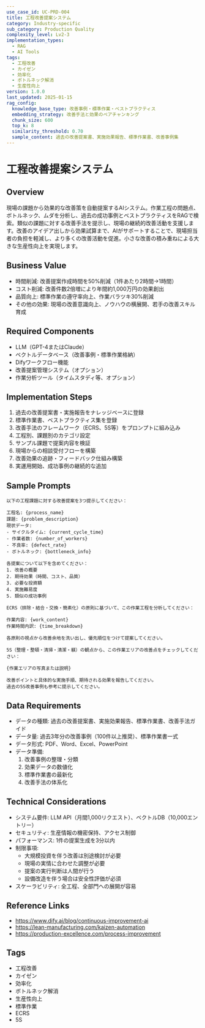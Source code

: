 ```yaml
---
use_case_id: UC-PRD-004
title: 工程改善提案システム
category: Industry-specific
sub_category: Production Quality
complexity_level: Lv2-3
implementation_types:
  - RAG
  - AI Tools
tags:
  - 工程改善
  - カイゼン
  - 効率化
  - ボトルネック解消
  - 生産性向上
version: 1.0.0
last_updated: 2025-01-15
rag_config:
  knowledge_base_type: 改善事例・標準作業・ベストプラクティス
  embedding_strategy: 改善手法と効果のペアチャンキング
  chunk_size: 600
  top_k: 8
  similarity_threshold: 0.70
  sample_content: 過去の改善提案書、実施効果報告、標準作業書、改善事例集
---
```


# 工程改善提案システム

## Overview

現場の課題から効果的な改善策を自動提案するAIシステム。作業工程の問題点、ボトルネック、ムダを分析し、過去の成功事例とベストプラクティスをRAGで検索。類似の課題に対する改善手法を提示し、現場の継続的改善活動を支援します。改善のアイデア出しから効果試算まで、AIがサポートすることで、現場担当者の負担を軽減し、より多くの改善活動を促進。小さな改善の積み重ねによる大きな生産性向上を実現します。

## Business Value

- 時間削減: 改善提案作成時間を50%削減（1件あたり2時間→1時間）
- コスト削減: 改善件数2倍増により年間約1,000万円の効果創出
- 品質向上: 標準作業の遵守率向上、作業バラツキ30%削減
- その他の効果: 現場の改善意識向上、ノウハウの横展開、若手の改善スキル育成

## Required Components

- LLM（GPT-4またはClaude）
- ベクトルデータベース（改善事例・標準作業格納）
- Difyワークフロー機能
- 改善提案管理システム（オプション）
- 作業分析ツール（タイムスタディ等、オプション）

## Implementation Steps

1. 過去の改善提案書・実施報告をナレッジベースに登録
2. 標準作業書、ベストプラクティス集を登録
3. 改善手法のフレームワーク（ECRS、5S等）をプロンプトに組み込み
4. 工程別、課題別のカテゴリ設定
5. サンプル課題で提案内容を検証
6. 現場からの相談受付フローを構築
7. 改善効果の追跡・フィードバック仕組み構築
8. 実運用開始、成功事例の継続的な追加

## Sample Prompts

```
以下の工程課題に対する改善提案を3つ提示してください：

工程名: {process_name}
課題: {problem_description}
現状データ:
- サイクルタイム: {current_cycle_time}
- 作業者数: {number_of_workers}
- 不良率: {defect_rate}
- ボトルネック: {bottleneck_info}

各提案について以下を含めてください：
1. 改善の概要
2. 期待効果（時間、コスト、品質）
3. 必要な投資額
4. 実施難易度
5. 類似の成功事例
```

```
ECRS（排除・結合・交換・簡素化）の原則に基づいて、この作業工程を分析してください：

作業内容: {work_content}
作業時間内訳: {time_breakdown}

各原則の視点から改善余地を洗い出し、優先順位をつけて提案してください。
```

```
5S（整理・整頓・清掃・清潔・躾）の観点から、この作業エリアの改善点をチェックしてください：

{作業エリアの写真または説明}

改善ポイントと具体的な実施手順、期待される効果を報告してください。
過去の5S改善事例も参考に提示してください。
```

## Data Requirements

- データの種類: 過去の改善提案書、実施効果報告、標準作業書、改善手法ガイド
- データ量: 過去3年分の改善事例（100件以上推奨）、標準作業書一式
- データ形式: PDF、Word、Excel、PowerPoint
- データ準備:
  1. 改善事例の整理・分類
  2. 効果データの数値化
  3. 標準作業書の最新化
  4. 改善手法の体系化

## Technical Considerations

- システム要件: LLM API（月間1,000リクエスト）、ベクトルDB（10,000エントリー）
- セキュリティ: 生産情報の機密保持、アクセス制御
- パフォーマンス: 1件の提案生成を3分以内
- 制限事項:
  - 大規模投資を伴う改善は別途検討が必要
  - 現場の実情に合わせた調整が必要
  - 提案の実行判断は人間が行う
  - 設備改造を伴う場合は安全性評価が必須
- スケーラビリティ: 全工程、全部門への展開が容易

## Reference Links

- https://www.dify.ai/blog/continuous-improvement-ai
- https://lean-manufacturing.com/kaizen-automation
- https://production-excellence.com/process-improvement

## Tags

- 工程改善
- カイゼン
- 効率化
- ボトルネック解消
- 生産性向上
- 標準作業
- ECRS
- 5S

